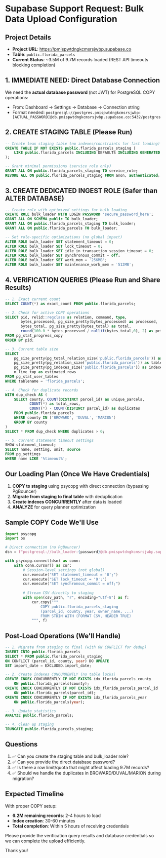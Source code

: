 # Supabase Support Request: Bulk Data Upload Configuration

## Project Details
- **Project URL**: https://pmispwtdngkcmsrsjwbp.supabase.co
- **Table**: `public.florida_parcels`
- **Current Status**: ~3.5M of 9.7M records loaded (REST API timeouts blocking completion)

## 1. IMMEDIATE NEED: Direct Database Connection

We need the **actual database password** (not JWT) for PostgreSQL COPY operations:
- From: Dashboard → Settings → Database → Connection string
- Format needed: `postgresql://postgres.pmispwtdngkcmsrsjwbp:[ACTUAL_PASSWORD]@db.pmispwtdngkcmsrsjwbp.supabase.co:5432/postgres`

## 2. CREATE STAGING TABLE (Please Run)

```sql
-- Create lean staging table (no indexes/constraints for fast loading)
CREATE TABLE IF NOT EXISTS public.florida_parcels_staging (
    LIKE public.florida_parcels INCLUDING DEFAULTS INCLUDING GENERATED
);

-- Grant minimal permissions (service_role only)
GRANT ALL ON public.florida_parcels_staging TO service_role;
REVOKE ALL ON public.florida_parcels_staging FROM anon, authenticated;
```

## 3. CREATE DEDICATED INGEST ROLE (Safer than ALTER DATABASE)

```sql
-- Create role with optimized settings for bulk loading
CREATE ROLE bulk_loader WITH LOGIN PASSWORD 'secure_password_here';
GRANT ALL ON SCHEMA public TO bulk_loader;
GRANT ALL ON public.florida_parcels_staging TO bulk_loader;
GRANT ALL ON public.florida_parcels TO bulk_loader;

-- Set role-specific optimizations (no global impact)
ALTER ROLE bulk_loader SET statement_timeout = 0;
ALTER ROLE bulk_loader SET lock_timeout = 0;
ALTER ROLE bulk_loader SET idle_in_transaction_session_timeout = 0;
ALTER ROLE bulk_loader SET synchronous_commit = off;
ALTER ROLE bulk_loader SET work_mem = '256MB';
ALTER ROLE bulk_loader SET maintenance_work_mem = '512MB';
```

## 4. VERIFICATION QUERIES (Please Run and Share Results)

```sql
-- 1. Exact current count
SELECT COUNT(*) as exact_count FROM public.florida_parcels;

-- 2. Check for active COPY operations
SELECT pid, relid::regclass as relation, command, type,
       bytes_processed, pg_size_pretty(bytes_processed) as processed,
       bytes_total, pg_size_pretty(bytes_total) as total,
       round(100.0 * bytes_processed / nullif(bytes_total,0), 2) as pct
FROM pg_stat_progress_copy
ORDER BY pid;

-- 3. Current table size
SELECT 
    pg_size_pretty(pg_total_relation_size('public.florida_parcels')) as total_size,
    pg_size_pretty(pg_relation_size('public.florida_parcels')) as table_size,
    pg_size_pretty(pg_indexes_size('public.florida_parcels')) as indexes_size,
    n_live_tup as estimated_rows
FROM pg_stat_user_tables
WHERE tablename = 'florida_parcels';

-- 4. Check for duplicate records
WITH dup_check AS (
    SELECT county, COUNT(DISTINCT parcel_id) as unique_parcels,
           COUNT(*) as total_rows,
           COUNT(*) - COUNT(DISTINCT parcel_id) as duplicates
    FROM public.florida_parcels
    WHERE county IN ('BROWARD', 'DUVAL', 'MARION')
    GROUP BY county
)
SELECT * FROM dup_check WHERE duplicates > 0;

-- 5. Current statement timeout settings
SHOW statement_timeout;
SELECT name, setting, unit, source
FROM pg_settings 
WHERE name LIKE '%timeout%';
```

## Our Loading Plan (Once We Have Credentials)

1. **COPY to staging** using psycopg with direct connection (bypassing PgBouncer)
2. **Migrate from staging to final table** with deduplication
3. **Create indexes CONCURRENTLY** after data is loaded
4. **ANALYZE** for query planner optimization

## Sample COPY Code We'll Use

```python
import psycopg
import os

# Direct connection (no PgBouncer)
dsn = f"postgresql://bulk_loader:{password}@db.pmispwtdngkcmsrsjwbp.supabase.co:5432/postgres"

with psycopg.connect(dsn) as conn:
    with conn.cursor() as cur:
        # Session-level settings (not global)
        cur.execute("SET statement_timeout = '0';")
        cur.execute("SET lock_timeout = '0';")
        cur.execute("SET synchronous_commit = off;")
        
        # Stream CSV directly to staging
        with open(csv_path, "r", encoding="utf-8") as f:
            cur.copy("""
                COPY public.florida_parcels_staging 
                (parcel_id, county, year, owner_name, ...) 
                FROM STDIN WITH (FORMAT CSV, HEADER TRUE)
            """, f)
```

## Post-Load Operations (We'll Handle)

```sql
-- 1. Migrate from staging to final (with ON CONFLICT for dedup)
INSERT INTO public.florida_parcels 
SELECT * FROM public.florida_parcels_staging
ON CONFLICT (parcel_id, county, year) DO UPDATE
SET import_date = EXCLUDED.import_date;

-- 2. Create indexes CONCURRENTLY (no table locks)
CREATE INDEX CONCURRENTLY IF NOT EXISTS idx_florida_parcels_county 
    ON public.florida_parcels(county);
CREATE INDEX CONCURRENTLY IF NOT EXISTS idx_florida_parcels_parcel_id 
    ON public.florida_parcels(parcel_id);
CREATE INDEX CONCURRENTLY IF NOT EXISTS idx_florida_parcels_year 
    ON public.florida_parcels(year);

-- 3. Update statistics
ANALYZE public.florida_parcels;

-- 4. Clean up staging
TRUNCATE public.florida_parcels_staging;
```

## Questions

1. ✅ Can you create the staging table and bulk_loader role?
2. ✅ Can you provide the direct database password?
3. ✅ Is there a row limit/quota that might affect loading 9.7M records?
4. ✅ Should we handle the duplicates in BROWARD/DUVAL/MARION during migration?

## Expected Timeline

With proper COPY setup:
- **6.2M remaining records**: 2-4 hours to load
- **Index creation**: 30-60 minutes
- **Total completion**: Within 5 hours of receiving credentials

Please provide the verification query results and database credentials so we can complete the upload efficiently.

Thank you!
